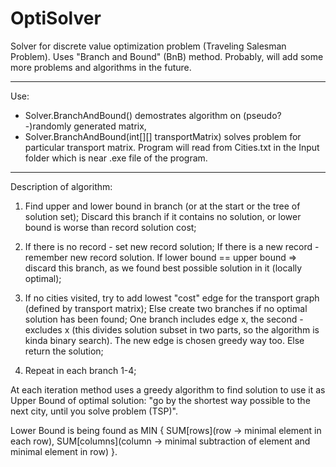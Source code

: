 # OptiSolver
Solver for discrete value optimization problem (Traveling Salesman Problem). Uses "Branch and Bound" (BnB) method.
Probably, will add some more problems and algorithms in the future.
___________________________________________________________________________________________________________________________________
Use: 
- Solver.BranchAndBound() demostrates algorithm on (pseudo?-)randomly generated matrix, 
- Solver.BranchAndBound(int[][] transportMatrix) solves problem for particular transport matrix. Program will read from Cities.txt in the Input folder which is near .exe file of the program.
 ___________________________________________________________________________________________________________________________________
Description of algorithm:
    
  1. Find upper and lower bound in branch (or at the start or the tree of solution set); Discard this branch if it contains no 
     solution, or lower bound is worse than record solution cost;
    
  2. If there is no record - set new record solution;
  If there is a new record - remember new record solution. 
  If lower bound == upper bound => discard this branch, as we found best possible solution in it (locally optimal);
  
  3. If no cities visited, try to add lowest "cost" edge for the transport graph (defined by transport matrix); 
  Else create two branches if no optimal solution has been found; One branch includes edge x, the second - excludes x (this divides solution subset in two parts, so the algorithm is kinda binary search). The new edge is chosen greedy way too. Else return the solution;
  
  5. Repeat in each branch 1-4;
  
  At each iteration method uses a greedy algorithm to find solution to use it as Upper Bound of optimal solution: "go by the
  shortest way possible to the next city, until you solve problem (TSP)".
  
  Lower Bound is being found as MIN {
                                     SUM[rows](row -> minimal element in each row), 
                                     SUM[columns](column -> minimal subtraction of element and minimal element in row)
                                    }.
  
  
